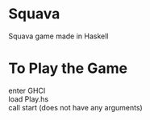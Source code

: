 # Squava
Squava game made in Haskell

# To Play the Game
  enter GHCI\
  load Play.hs\
  call start (does not have any arguments)
